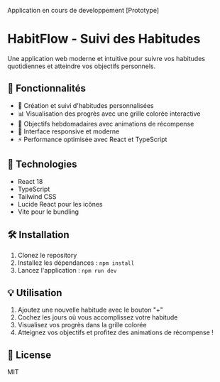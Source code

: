 Application en cours de developpement [Prototype]
# HabitFlow - Suivi des Habitudes

Une application web moderne et intuitive pour suivre vos habitudes quotidiennes et atteindre vos objectifs personnels.

## 🌟 Fonctionnalités

- 📝 Création et suivi d'habitudes personnalisées
- 📊 Visualisation des progrès avec une grille colorée interactive
- 🎯 Objectifs hebdomadaires avec animations de récompense
- 📱 Interface responsive et moderne
- ⚡ Performance optimisée avec React et TypeScript

## 🚀 Technologies

- React 18
- TypeScript
- Tailwind CSS
- Lucide React pour les icônes
- Vite pour le bundling

## 🛠️ Installation

1. Clonez le repository
2. Installez les dépendances : `npm install`
3. Lancez l'application : `npm run dev`

## 💡 Utilisation

1. Ajoutez une nouvelle habitude avec le bouton "+"
2. Cochez les jours où vous accomplissez votre habitude
3. Visualisez vos progrès dans la grille colorée
4. Atteignez vos objectifs et profitez des animations de récompense !

## 📝 License

MIT
